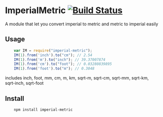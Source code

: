 # ImperialMetric [![Build Status](https://travis-ci.org/tiansijie/imperial-metric.svg?branch=master)](https://travis-ci.org/tiansijie/imperial-metric)

A module that let you convert imperial to metric and metric to imperial easily

## Usage
```js
	var IM = require("imperial-metric");
	IM(1).from('inch').to("cm"); // 2.54
	IM(1).from('m').to("inch"); // 39.37007874
	IM(1).from('cm').to("foot"); // 0.03280839895
	IM(1).from('foot').to("m"); // 0.3048
```
includes inch, foot, mm, cm, m, km, sqrt-m, sqrt-cm, sqrt-mm, sqrt-km, sqrt-inch, sqrt-foot

## Install
```
	npm install imperial-metric
```
